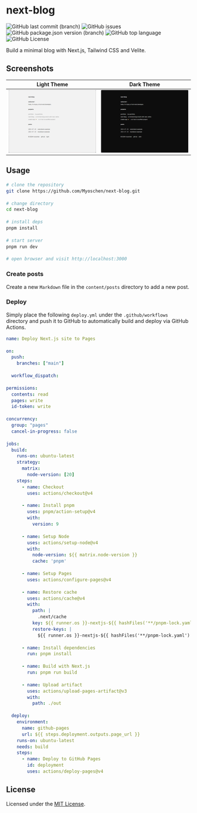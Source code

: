 # next-blog

<!-- should be repaced with your username, repo name, branch -->
![GitHub last commit (branch)](https://img.shields.io/github/last-commit/Myoschen/next-blog/main?style=flat-square&labelColor=%23222222&color=%23111111)
![GitHub issues](https://img.shields.io/github/issues/Myoschen/next-blog?style=flat-square&labelColor=%23222222&color=%23111111)
![GitHub package.json version (branch)](https://img.shields.io/github/package-json/v/Myoschen/next-blog/main?style=flat-square&label=version&labelColor=%23222222&color=%23111111)
![GitHub top language](https://img.shields.io/github/languages/top/Myoschen/next-blog?style=flat-square&labelColor=%23222222&color=%23111111)
![GitHub License](https://img.shields.io/github/license/Myoschen/next-blog?style=flat-square&labelColor=%23222222&color=%23111111)

<!-- project description -->
Build a minimal blog with Next.js, Tailwind CSS and Velite.

## Screenshots

| Light Theme                          | Dark Theme                         |
| ------------------------------------ | ---------------------------------- |
| ![light](screenshot-light-theme.png) | ![dark](screenshot-dark-theme.png) |

## Usage

```bash
# clone the repository
git clone https://github.com/Myoschen/next-blog.git

# change directory
cd next-blog

# install deps
pnpm install

# start server
pnpm run dev

# open browser and visit http://localhost:3000
```

### Create posts

Create a new `Markdown` file in the `content/posts` directory to add a new post.

### Deploy

Simply place the following `deploy.yml` under the `.github/workflows` directory and push it to GitHub to automatically build and deploy via GitHub Actions.

```yml
name: Deploy Next.js site to Pages

on:
  push:
    branches: ["main"]

  workflow_dispatch:

permissions:
  contents: read
  pages: write
  id-token: write

concurrency:
  group: "pages"
  cancel-in-progress: false

jobs:
  build:
    runs-on: ubuntu-latest
    strategy:
      matrix:
        node-version: [20]
    steps:
      - name: Checkout
        uses: actions/checkout@v4

      - name: Install pnpm
        uses: pnpm/action-setup@v4
        with:
          version: 9

      - name: Setup Node
        uses: actions/setup-node@v4
        with:
          node-version: ${{ matrix.node-version }}
          cache: 'pnpm'

      - name: Setup Pages
        uses: actions/configure-pages@v4

      - name: Restore cache
        uses: actions/cache@v4
        with:
          path: |
            .next/cache
          key: ${{ runner.os }}-nextjs-${{ hashFiles('**/pnpm-lock.yaml') }}-${{ hashFiles('**.[jt]s', '**.[jt]sx') }}
          restore-keys: |
            ${{ runner.os }}-nextjs-${{ hashFiles('**/pnpm-lock.yaml') }}-

      - name: Install dependencies
        run: pnpm install

      - name: Build with Next.js
        run: pnpm run build

      - name: Upload artifact
        uses: actions/upload-pages-artifact@v3
        with:
          path: ./out

  deploy:
    environment:
      name: github-pages
      url: ${{ steps.deployment.outputs.page_url }}
    runs-on: ubuntu-latest
    needs: build
    steps:
      - name: Deploy to GitHub Pages
        id: deployment
        uses: actions/deploy-pages@v4
```

## License

Licensed under the [MIT License](./LICENSE).
